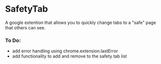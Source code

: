 # SafetyTab
A google extention that allows you to quickly change tabs to a "safe" page that others can see. 

### To Do:
* add error handling using chrome.extension.lastError
* add functionality to add and remove to the safety tab list
